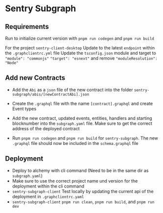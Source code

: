 # Sentry Subgraph 

## Requirements

Run to initialize current version with `pnpm run codegen` and `pnpm run build`

For the project `sentry-client-desktop`
Update to the latest `endpoint` within the `.graphclientrc.yml` file
Update the `tsconfig.json` module and target to `"module": "commonjs"` `"target": "esnext"` and remove `"moduleResolution": "Node"`

## Add new Contracts

- Add the `Abi` as a `json` file of the new contract into the folder `sentry-subgraph/abis/[newContractAbi].json`

- Create the `.graphql` file with the name `[contract].graphql` and create Event types

- Add the new contract, updated events, entities, handlers and starting blocknumber into the `subgraph.yaml` file. Make sure to get the correct address of the deployed contract

- Run `pnpm run codegen` and `pnpm run build` for `sentry-subgraph`. The new `.graphql` file should now be included in the `schema.graphql` file

## Deployment

- Deploy to alchemy with cli command (Need to be in the same dir as `subgraph.yaml`)
- Make sure to use the correct project name und version for the deployment within the cli command
- `sentry-subgraph-client` Test locally by updating the current api of the deployment in `.graphclientrc.yaml`
- `sentry-subgraph-client` `pnpm run clean`, `pnpm run build`, and `pnpm run dev`